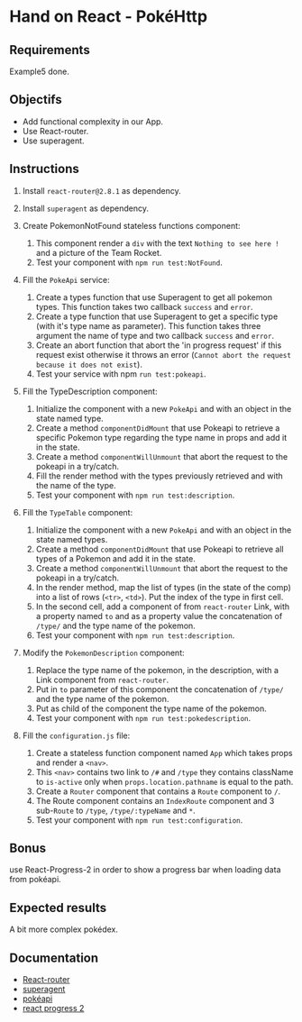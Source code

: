 # Hand on React - PokéHttp

## Requirements
Example5 done. 

## Objectifs
- Add functional complexity in our App.
- Use React-router.
- Use superagent.

## Instructions

1. Install `react-router@2.8.1` as dependency.
2. Install `superagent` as dependency.

3. Create PokemonNotFound stateless functions component:
    1. This component render a `div` with the text `Nothing to see here !` and a picture of the Team Rocket.
    2. Test your component with `npm run test:NotFound`.
    
4. Fill the `PokeApi` service:
    1. Create a types function that use Superagent to get all pokemon types. This function takes two callback `success` and `error`.
    2. Create a type function that use Superagent to get a specific type (with it's type name as parameter). This function takes three argument the name of type and two callback `success` and `error`.
    3. Create an abort function that abort the 'in progress request' if this request exist otherwise it throws an error (`Cannot abort the request because it does not exist`).
    4. Test your service with npm `run test:pokeapi`.
    
5. Fill the TypeDescription component:
    1. Initialize the component with a new `PokeApi` and with an object in the state named type.
    2. Create a method `componentDidMount` that use Pokeapi to retrieve a specific Pokemon type regarding the type name in props and add it in the state.
    3. Create a method `componentWillUnmount` that abort the request to the pokeapi in a try/catch.
    4. Fill the render method with the types previously retrieved and with the name of the type.
    5. Test your component with `npm run test:description`.

6. Fill the `TypeTable` component:
    1. Initialize the component with a new `PokeApi` and with an object in the state named types.
    2. Create a method `componentDidMount` that use Pokeapi to retrieve all types of a Pokemon and add it in the state.
    3. Create a method `componentWillUnmount` that abort the request to the pokeapi in a try/catch.
    4. In the render method, map the list of types (in the state of the comp) into a list of rows (`<tr>`, `<td>`). Put the index of the type in first cell.
    5. In the second cell, add a component of from `react-router` Link, with a property named `to` and as a property value the concatenation of `/type/` and the type name of the pokemon. 
    6. Test your component with `npm run test:description`.

7. Modify the `PokemonDescription` component:
    1. Replace the type name of the pokemon, in the description, with a Link component from `react-router`.
    2. Put in `to` parameter of this component the concatenation of `/type/` and the type name of the pokemon.
    3. Put as child of the component the type name of the pokemon.
    4. Test your component with `npm run test:pokedescription`.

8. Fill the `configuration.js` file:
    1. Create a stateless function component named `App` which takes props and render a `<nav>`.
    2. This `<nav>` contains two link to `/#` and `/type` they contains className to `is-active` only when `props.location.pathname` is equal to the path.
    3. Create a `Router` component that contains a `Route` component to `/`.
    4. The Route component contains an `IndexRoute` component and 3 sub-`Route` to `/type`, `/type/:typeName` and `*`.
    5. Test your component with `npm run test:configuration`.

## Bonus
use React-Progress-2 in order to show a progress bar when loading data from pokéapi.

## Expected results
A bit more complex pokédex.

## Documentation
- [React-router](https://github.com/reactjs/react-router)
- [superagent](https://github.com/visionmedia/superagent)
- [pokéapi](https://pokeapi.co/)
- [react progress 2](https://github.com/milworm/react-progress-2)